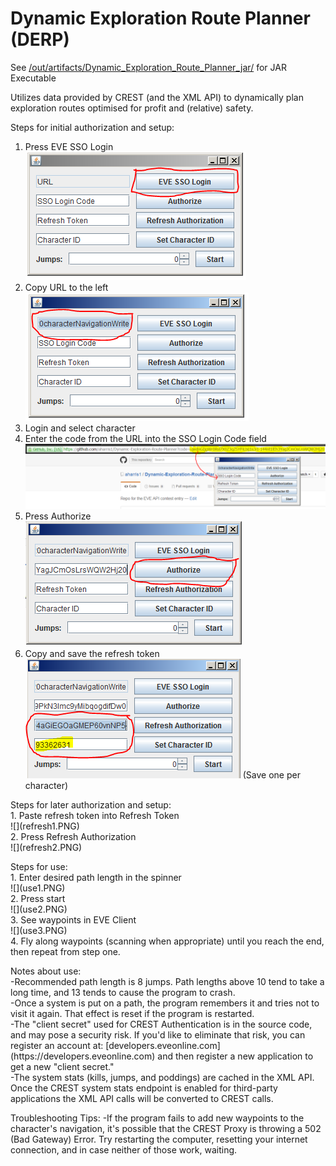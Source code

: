 # Dynamic Exploration Route Planner (DERP)
See [/out/artifacts/Dynamic_Exploration_Route_Planner_jar/](/out/artifacts/Dynamic_Exploration_Route_Planner_jar/) for JAR Executable

Utilizes data provided by CREST (and the XML API) to dynamically plan exploration routes optimised for profit and (relative) safety.

Steps for initial authorization and setup:<br>
1. Press EVE SSO Login<br>![](step1.PNG)<br>
2. Copy URL to the left<br>![](step2.PNG)<br>
3. Login and select character<br>
4. Enter the code from the URL into the SSO Login Code field<br>![](step4.PNG)<br>
5. Press Authorize<br>![](step5.PNG)<br>
6. Copy and save the refresh token<br>![](step6.PNG) (Save one per character)<br>
<p>
Steps for later authorization and setup:<br>
1. Paste refresh token into Refresh Token<br>![](refresh1.PNG)<br>
2. Press Refresh Authorization<br>![](refresh2.PNG)<br>
<p>
Steps for use:<br>
1. Enter desired path length in the spinner<br>![](use1.PNG)<br>
2. Press start<br>![](use2.PNG)<br>
3. See waypoints in EVE Client<br>![](use3.PNG)<br>
4. Fly along waypoints (scanning when appropriate) until you reach the end, then repeat from step one.<br>
<p>
Notes about use:<br>
-Recommended path length is 8 jumps.  Path lengths above 10 tend to take a long time, and 13 tends to cause the program to crash.<br>
-Once a system is put on a path, the program remembers it and tries not to visit it again.  That effect is reset if the program is restarted.<br>
-The "client secret" used for CREST Authentication is in the source code, and may pose a security risk.  If you'd like to eliminate that risk, you can register an account at: [developers.eveonline.com](https://developers.eveonline.com) and then register a new application to get a new "client secret."<br>
-The system stats (kills, jumps, and poddings) are cached in the XML API.  Once the CREST system stats endpoint is enabled for third-party applications the XML API calls will be converted to CREST calls.<p>

Troubleshooting Tips:
-If the program fails to add new waypoints to the character's navigation, it's possible that the CREST Proxy is throwing a 502 (Bad Gateway) Error.  Try restarting the computer, resetting your internet connection, and in case neither of those work, waiting. 
